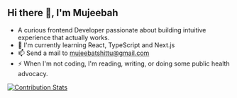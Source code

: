 ## Hi there 👋, I'm Mujeebah
- A curious frontend Developer passionate about building intuitive experience that actually works.
- 🌱 I'm currently learning React, TypeScript and Next.js
- 📫 Send a mail to mujeebatshittu@gmail.com
- ⚡ When I'm not coding, I'm reading, writing, or doing some public health advocacy.


[![Contribution Stats](https://github-contribution-stats.vercel.app/api/?username=mujeebat-shittu)](https://github.com/LordDashMe/github-contribution-stats/)



<!--
**Mujeebat-shittu/Mujeebat-shittu** is a ✨ _special_ ✨ repository because its `README.md` (this file) appears on your GitHub profile.

Here are some ideas to get you started:

- 🔭 I’m currently working on ...
- 🌱 I’m currently learning ...
- 👯 I’m looking to collaborate on ...
- 🤔 I’m looking for help with ...
- 💬 Ask me about ...
- 📫 How to reach me: ...
- 😄 Pronouns: ...
- ⚡ Fun fact: ...
-->
